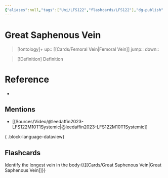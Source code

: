 ```yaml
---
{"aliases":null,"tags":["Uni/LFS122","flashcards/LFS122"],"dg-publish":true,"permalink":"/cards/great-saphenous-vein/","dgPassFrontmatter":true}
---
```


# Great Saphenous Vein

> [!ontology]+
> up:: [[Cards/Femoral Vein\|Femoral Vein]]
> jump:: 
> down:: 

> [!Definition] Definition

# Reference

- 

## Mentions

- [[Sources/Video/@leedaffin2023-LFS122M10T1Systemic\|@leedaffin2023-LFS122M10T1Systemic]]

{ .block-language-dataview}

## Flashcards

Identify the longest vein in the body:{{[[Cards/Great Saphenous Vein\|Great Saphenous Vein]]}}
<!--SR:!2023-10-26,2,150-->